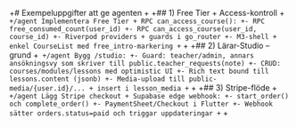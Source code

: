 +# Exempeluppgifter att ge agenten
+
+## 1) Free Tier + Access-kontroll
+```
+/agent Implementera Free Tier + RPC can_access_course():
+- RPC free_consumed_count(user_id)
+- RPC can_access_course(user_id, course_id)
+- Riverpod providers + guards i go_router
+- M3-shell + enkel CourseList med free_intro-markering
+```
+
+## 2) Lärar-Studio – grund
+```
+/agent Bygg /studio:
+- Guard: teacher/admin, annars ansökningsvy som skriver till public.teacher_requests(note)
+- CRUD: courses/modules/lessons med optimistic UI
+- Rich text bound till lessons.content (jsonb)
+- Media-upload till public-media/{user.id}/... + insert i lesson_media
+```
+
+## 3) Stripe-flöde
+```
+/agent Lägg Stripe checkout + Supabase edge webhook:
+- start_order() och complete_order()
+- PaymentSheet/Checkout i Flutter
+- Webhook sätter orders.status=paid och triggar uppdateringar
+```
+
